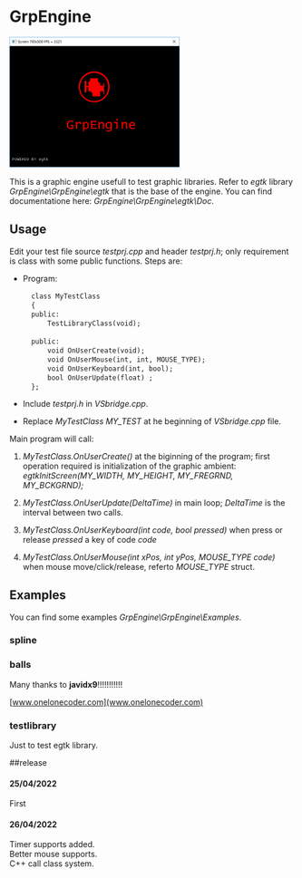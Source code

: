 # GrpEngine
   
   ![Example](example2.png)
   
This is a graphic engine usefull to test graphic libraries.
Refer to *egtk* library *GrpEngine\GrpEngine\egtk* that is the base of the engine.
You can find documentatione here: *GrpEngine\GrpEngine\egtk\Doc*.

## Usage

Edit your test file source *testprj.cpp* and header *testprj.h*; only requirement is class with some public functions. Steps are:

- Program:

		class MyTestClass
		{
		public:
			TestLibraryClass(void);
		
		public:
			void OnUserCreate(void);
			void OnUserMouse(int, int, MOUSE_TYPE);
			void OnUserKeyboard(int, bool);
			bool OnUserUpdate(float) ;
		};
- Include *testprj.h* in *VSbridge.cpp*.

- Replace *MyTestClass MY_TEST* at he beginning of *VSbridge.cpp* file.


Main program will call:


1. *MyTestClass.OnUserCreate()* at the biginning of the program; first operation required is initialization of the graphic ambient: *egtkInitScreen(MY_WIDTH, MY_HEIGHT, MY_FREGRND, MY_BCKGRND);*

2. *MyTestClass.OnUserUpdate(DeltaTime)* in main loop; *DeltaTime* is the interval between two calls.

3. *MyTestClass.OnUserKeyboard(int code, bool pressed)* when press or release *pressed* a key of code *code*

4. *MyTestClass.OnUserMouse(int xPos, int yPos, MOUSE_TYPE code)* when mouse move/click/release, referto *MOUSE_TYPE* struct.



## Examples
You can find some examples *GrpEngine\GrpEngine\Examples*.


### spline
### balls
Many thanks to **javidx9**!!!!!!!!!!!

[www.onelonecoder.com](www.onelonecoder.com)

### testlibrary
Just to test egtk library.

##release

#### 25/04/2022

First

#### 26/04/2022
Timer supports added.     
Better mouse supports.     
C++ call class system.     






